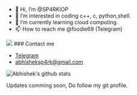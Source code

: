 - 👋 Hi, I’m @SP4RKiOP
- 👀 I’m interested in coding c++, c, python,shell.
- 🌱 I’m currently learning cloud computing.
- 📫 How to reach me @foodie69 (Telegram)
<img src="https://visitor-badge.laobi.icu/badge?page_id=SP4RKiOP" />
### Contact me

- [Telegram](https://t.me/foodie69)
- <abhisheksp4rk@gmail.com>

![Abhishek's github stats](https://github-readme-stats-xi-nine.vercel.app/api?username=SP4RKiOP&show_icons=true&theme=highcontrast&count_private=true)


Updates comming soon, Do follow my git profile.

